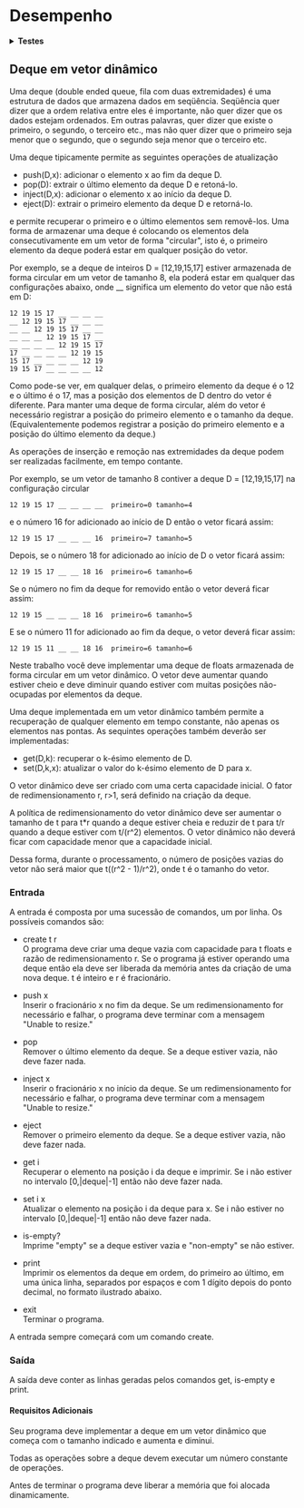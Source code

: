 # <b>Desempenho</b>

<details><summary><b>Testes</b></summary><p>

01:  erro de execução (6).\
```
munmap_chunk(): invalid pointer
```
02:  violação de memória.\
03:  violação de memória.\
04:  violação de memória.\
05:  violação de memória.\
06:  violação de memória.\
07:  violação de memória.\

Número de casos-de-teste: 7.\
Casos-de-teste bem sucedidos: 0.\
<b>Acerto: 0%</b>

</p></details>

## <b>Deque em vetor dinâmico</b>

Uma deque (double ended queue, fila com duas extremidades) é uma estrutura de dados que armazena dados em seqüência. Seqüência quer dizer que a ordem relativa entre eles é importante, não quer dizer que os dados estejam ordenados. Em outras palavras, quer dizer que existe o primeiro, o segundo, o terceiro etc., mas não quer dizer que o primeiro seja menor que o segundo, que o segundo seja menor que o terceiro etc.

Uma deque tipicamente permite as seguintes operações de atualização

- push(D,x): adicionar o elemento x ao fim da deque D.
- pop(D): extrair o último elemento da deque D e retoná-lo.
- inject(D,x): adicionar o elemento x ao início da deque D.
- eject(D): extrair o primeiro elemento da deque D e retorná-lo.

e permite recuperar o primeiro e o último elementos sem removê-los.
Uma forma de armazenar uma deque é colocando os elementos dela consecutivamente em um vetor de forma "circular", isto é, o primeiro elemento da deque poderá estar em qualquer posição do vetor.

Por exemplo, se a deque de inteiros D = [12,19,15,17] estiver armazenada de forma circular em um vetor de tamanho 8, ela poderá estar em qualquer das configurações abaixo, onde __ significa um elemento do vetor que não está em D:
```
12 19 15 17 __ __ __ __
__ 12 19 15 17 __ __ __ 
__ __ 12 19 15 17 __ __
__ __ __ 12 19 15 17 __
__ __ __ __ 12 19 15 17
17 __ __ __ __ 12 19 15
15 17 __ __ __ __ 12 19 
19 15 17 __ __ __ __ 12 
```

Como pode-se ver, em qualquer delas, o primeiro elemento da deque é o 12 e o último é o 17, mas a posição dos elementos de D dentro do vetor é diferente.
Para manter uma deque de forma circular, além do vetor é necessário registrar a posição do primeiro elemento e o tamanho da deque. (Equivalentemente podemos registrar a posição do primeiro elemento e a posição do último elemento da deque.)

As operações de inserção e remoção nas extremidades da deque podem ser realizadas facilmente, em tempo contante.

Por exemplo, se um vetor de tamanho 8 contiver a deque D = [12,19,15,17] na configuração circular
```
12 19 15 17 __ __ __ __  primeiro=0 tamanho=4
```
e o número 16 for adicionado ao início de D então o vetor ficará assim:
```
12 19 15 17 __ __ __ 16  primeiro=7 tamanho=5
```
Depois, se o número 18 for adicionado ao início de D o vetor ficará assim:
```
12 19 15 17 __ __ 18 16  primeiro=6 tamanho=6
```
Se o número no fim da deque for removido então o vetor deverá ficar assim:
```
12 19 15 __ __ __ 18 16  primeiro=6 tamanho=5
```
E se o número 11 for adicionado ao fim da deque, o vetor deverá ficar assim:
```
12 19 15 11 __ __ 18 16  primeiro=6 tamanho=6
```

Neste trabalho você deve implementar uma deque de floats armazenada de forma circular em um vetor dinâmico. O vetor deve aumentar quando estiver cheio e deve diminuir quando estiver com muitas posições não-ocupadas por elementos da deque.

Uma deque implementada em um vetor dinâmico também permite a recuperação de qualquer elemento em tempo constante, não apenas os elementos nas pontas. As sequintes operações também deverão ser implementadas:

- get(D,k): recuperar o k-ésimo elemento de D.
- set(D,k,x): atualizar o valor do k-ésimo elemento de D para x.

O vetor dinâmico deve ser criado com uma certa capacidade inicial. O fator de redimensionamento r, r>1, será definido na criação da deque.

A política de redimensionamento do vetor dinâmico deve ser aumentar o tamanho de t para t*r quando a deque estiver cheia e reduzir de t para t/r quando a deque estiver com t/(r^2) elementos. O vetor dinâmico não deverá ficar com capacidade menor que a capacidade inicial.

Dessa forma, durante o processamento, o número de posições vazias do vetor não será maior que t((r^2 - 1)/r^2), onde t é o tamanho do vetor.

### <b>Entrada</b>

A entrada é composta por uma sucessão de comandos, um por linha. Os possíveis comandos são:

- create t r\
O programa deve criar uma deque vazia com capacidade para t floats e razão de redimensionamento r. Se o programa já estiver operando uma deque então ela deve ser liberada da memória antes da criação de uma nova deque. t é inteiro e r é fracionário.

- push x\
Inserir o fracionário x no fim da deque. Se um redimensionamento for necessário e falhar, o programa deve terminar com a mensagem "Unable to resize."

- pop\
Remover o último elemento da deque. Se a deque estiver vazia, não deve fazer nada.

- inject x\
Inserir o fracionário x no início da deque. Se um redimensionamento for necessário e falhar, o programa deve terminar com a mensagem "Unable to resize."

- eject\
Remover o primeiro elemento da deque. Se a deque estiver vazia, não deve fazer nada.

- get i\
Recuperar o elemento na posição i da deque e imprimir. Se i não estiver no intervalo [0,|deque|-1] então não deve fazer nada.

- set i x\
Atualizar o elemento na posição i da deque para x. Se i não estiver no intervalo [0,|deque|-1] então não deve fazer nada.

- is-empty?\
Imprime "empty" se a deque estiver vazia e "non-empty" se não estiver.

- print\
Imprimir os elementos da deque em ordem, do primeiro ao último, em uma única linha, separados por espaços e com 1 dígito depois do ponto decimal, no formato ilustrado abaixo.

- exit\
Terminar o programa.

A entrada sempre começará com um comando create.

### <b>Saída</b>

A saída deve conter as linhas geradas pelos comandos get, is-empty e print.

#### <b>Requisitos Adicionais</b>

Seu programa deve implementar a deque em um vetor dinâmico que começa com o tamanho indicado e aumenta e diminui.

Todas as operações sobre a deque devem executar um número constante de operações.

Antes de terminar o programa deve liberar a memória que foi alocada dinamicamente.